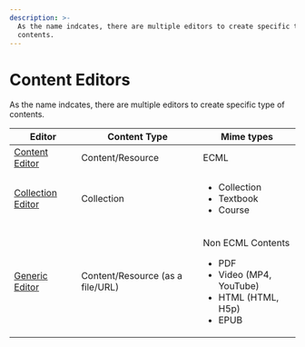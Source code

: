 ```yaml
---
description: >-
  As the name indcates, there are multiple editors to create specific type of
  contents.
---
```


# Content Editors

As the name indcates, there are multiple editors to create specific type of contents.

| Editor                                                                            | Content Type                     | Mime types                                                                                                       |
| --------------------------------------------------------------------------------- | -------------------------------- | ---------------------------------------------------------------------------------------------------------------- |
| [Content Editor](https://github.com/project-sunbird/sunbird-content-editor)       | Content/Resource                 | ECML                                                                                                             |
| [Collection Editor](https://github.com/project-sunbird/sunbird-collection-editor) | Collection                       | <ul><li>Collection</li><li>Textbook</li><li>Course</li></ul>                                                     |
| [Generic Editor](https://github.com/project-sunbird/sunbird-generic-editor)       | Content/Resource (as a file/URL) | <p>Non ECML Contents</p><ul><li>PDF</li><li>Video (MP4, YouTube)</li><li>HTML (HTML, H5p)</li><li>EPUB</li></ul> |
